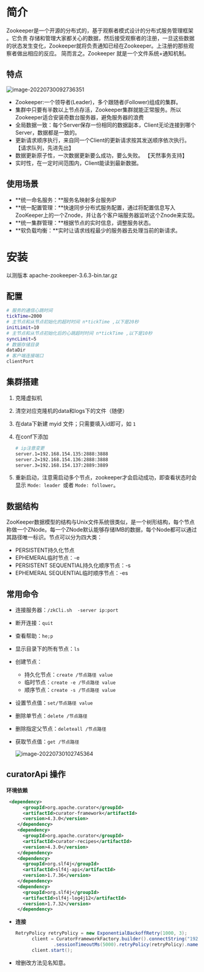 # 简介

Zookeeper是一个开源的分布式的，基于观察者模式设计的分布式服务管理框架 。它负责 
存储和管理大家都关心的数据，然后接受观察者的注册，一旦这些数据的状态发生变化，Zookeeper就将负责通知已经在Zookeeper。上注册的那些观察者做出相应的反应。 简而言之。Zookeeper 就是一个文件系统+通知机制。

## 特点

![image-20220730092736351](https://lizhuo-file.oss-cn-hangzhou.aliyuncs.com/img/image-20220730092736351.png)

+ Zookeeper:一个领导者(Leader)，多个跟随者(Follower)组成的集群。 
+ 集群中只要有半数以上节点存活，Zookeeper集群就能正常服务。所以Zookeeper适合安装奇数台服务器，避免服务器的浪费
+ 全局数据一致：每个Server保存一份相同的数据副本，Client无论连接到哪个Server，数据都是一致的。 
+ 更新请求顺序执行，来自同一个Client的更新请求按其发送顺序依次执行。 【请求队列，先进先出】
+ 数据更新原子性，一次数据更新要么成功，要么失败。 【天然事务支持】
+ 实时性，在一定时间范围内，Client能读到最新数据。 

## 使用场景

+ **统一命名服务：**服务名映射多台服务IP
+ **统一配置管理：**快速同步分布式服务配置，通过将配置信息写入ZooKeeper上的一个Znode，并让各个客户端服务器监听这个Znode来实现。 
+ **统一集群管理：**根据节点的实时信息，调整服务状态。
+ **软负载均衡：**实时让请求线程最少的服务器去处理当前的新请求。



# 安装

以测版本 apache-zookeeper-3.6.3-bin.tar.gz

## 配置

```bash
# 服务的通信心跳时间
tickTime=2000
# 主节点和从节点初始化的超时时间 n*tickTime ,以下是20秒
initLimit=10 
# 主节点和从节点初始化后的心跳超时时间 n*tickTime ,以下是10秒
syncLimit=5
# 数据存储目录
dataDir
# 客户端连接端口
clientPort 
```

## 集群搭建

1. 克隆虚拟机

2. 清空对应克隆机的data和logs下的文件（随便）

3. 在data下新建 myid 文件；只需要填入id即可，如 `1`

4. 在conf下添加

   ```bash
   # ip注意变更
   server.1=192.168.154.135:2888:3888
   server.2=192.168.154.136:2888:3888
   server.3=192.168.154.137:2889:3889
   ```
5. 重新启动，注意需启动多个节点，zookeeper才会启动成功，即查看状态时会显示 `Mode: leader `或者 `Mode: follower`。

## 数据结构

ZooKeeper数据模型的结构与Unix文件系统很类似，是一个树形结构，每个节点称做一个ZNode。每一个ZNode默认能够存储IMB的数据，每个Node都可以通过其路径唯一标识。节点可以分为四大类： 

+ PERSISTENT持久化节点 
+ EPHEMERAL临时节点：-e 
+ PERSISTENT SEQUENTIAL持久化顺序节点：-s 
+ EPHEMERAL SEQUENTIAL临时顺序节点：-es 

## 常用命令

+ 连接服务器：`/zkCli.sh  -server ip:port`

+ 断开连接：`quit`

+ 查看帮助：`he;p`

+ 显示目录下的所有节点：`ls`

+ 创建节点：

  + 持久化节点：`create /节点路径 value`
  + 临时节点：`create -e /节点路径 value`
  + 顺序节点：`create -s /节点路径 value`

+ 设置节点值：`set/节点路径 value`

+ 删除单节点：`delete /节点路径`

+ 删除指定父节点：`deleteall /节点路径`

+ 获取节点值：`get /节点路径`

  ![image-20220730102745364](https://lizhuo-file.oss-cn-hangzhou.aliyuncs.com/img/image-20220730102745364.png)



## curatorApi 操作

**环境依赖**

```xml
 <dependency>
      <groupId>org.apache.curator</groupId>
      <artifactId>curator-framework</artifactId>
      <version>4.3.0</version>
    </dependency>
    <dependency>
      <groupId>org.apache.curator</groupId>
      <artifactId>curator-recipes</artifactId>
      <version>4.3.0</version>
    </dependency>
    <dependency>
      <groupId>org.slf4j</groupId>
      <artifactId>slf4j-api</artifactId>
      <version>1.7.36</version>
    </dependency>
    <dependency>
      <groupId>org.slf4j</groupId>
      <artifactId>slf4j-log4j12</artifactId>
      <version>1.7.32</version>
    </dependency>
```

+ **连接**

  ```java
  RetryPolicy retryPolicy = new ExponentialBackoffRetry(1000, 3);
  		client = CuratorFrameworkFactory.builder().connectString("192.168.154.131:2181")
  				.sessionTimeoutMs(5000).retryPolicy(retryPolicy).namespace("work").build();
  		client.start();
  ```

+ 增删改方法见名知意。